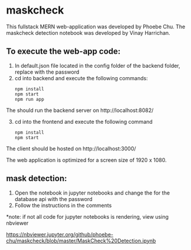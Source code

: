 # maskcheck

This fullstack MERN web-application was developed by Phoebe Chu.
The maskcheck detection notebook was developed by Vinay Harrichan.

## To execute the web-app code:
1. In default.json file located in the config folder of the backend folder, replace <password> with the password
2. cd into backend and execute the following commands:
   ```
   npm install
   npm start
   npm run app   
   ```
The should run the backend server on http://localhost:8082/

3. cd into the frontend and execute the following command
   
   ```
   npm install
   npm start
   ```
The client should be hosted on http://localhost:3000/
  
The web application is optimized for a screen size of 1920 x 1080.

## mask detection:
1. Open the notebook in jupyter notebooks and change the <password> for the database api with the password
2. Follow the instructions in the comments

*note: if not all code for jupyter notebooks is rendering, view using nbviewer 

https://nbviewer.jupyter.org/github/phoebe-chu/maskcheck/blob/master/MaskCheck%20Detection.ipynb
